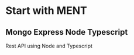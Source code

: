 # Start with MENT
##                                                Mongo Express Node Typescript

Rest API using Node and Typescript
